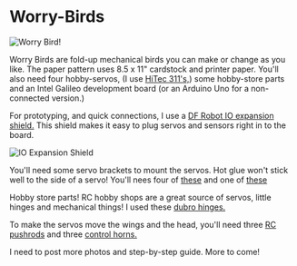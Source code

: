 # Worry-Birds

![Worry Bird!](http://s7.postimg.org/4iex92uzf/Worry_Bird.jpg)

Worry Birds are fold-up mechanical birds you can make or change as you like. The paper pattern uses 8.5 x 11" cardstock and printer paper. You'll also need four hobby-servos, (I use [HiTec 311's,](https://www.servocity.com/html/hs-311_standard.html#.VgdP9nilqfY)) some hobby-store parts and an Intel Galileo development board (or an Arduino Uno for a non-connected version.) 

For prototyping, and quick connections, I use a [DF Robot IO expansion shield.](http://www.dfrobot.com/index.php?route=product/product&product_id=1009#.VgdNtHilqfY)  This shield makes it easy to plug servos and sensors right in to the board.

![IO Expansion Shield](http://s28.postimg.org/nd36ewif1/shield.jpg)

You'll need some servo brackets to mount the servos. Hot glue won't stick well to the side of a servo! You'll nees four of [these](http://www.robotshop.com/en/lynxmotion-aluminum-multi-purpose-servo.html) and one of [these](http://www.robotshop.com/en/aluminum-l-connector-bracket-asb-06.html)

Hobby store parts! RC hobby shops are a great source of servos, little hinges and mechanical things!
I used these [dubro hinges.](http://shop.dubro.com/p/nylon-hinge-standard-size-qty-pkg-6?pp=12)

To make the servos move the wings and the head, you'll need three [RC pushrods](http://shop.dubro.com/p/kwik-link-on-a-12-2-56-rod?pp=12) and three [control horns.](http://shop.dubro.com/p/1-2-a-control-horns-qty-pkg-2?pp=12)


I need to post more photos and step-by-step guide.  More to come!

